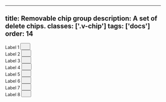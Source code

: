 <!--
 *              © 2025 Visa
 *
 * Licensed under the Apache License, Version 2.0 (the "License");
 * you may not use this file except in compliance with the License.
 * You may obtain a copy of the License at
 *
 *         http://www.apache.org/licenses/LICENSE-2.0
 *
 * Unless required by applicable law or agreed to in writing, software
 * distributed under the License is distributed on an "AS IS" BASIS,
 * WITHOUT WARRANTIES OR CONDITIONS OF ANY KIND, either express or implied.
 * See the License for the specific language governing permissions and
 * limitations under the License.
 *
 -->
---
title: Removable chip group 
description: A set of delete chips. 
classes: ['.v-chip']
tags: ['docs']
order: 14
---

<div class="v-flex v-gap-8 v-flex-wrap" style="inline-size: 70%">
  <div class="v-chip v-flex">
    <span>
      Label 1
    </span>
    <button aria-label="clear" class="v-button v-button-icon v-button-tertiary v-button-subtle" type="button">
      <svg class="v-icon v-icon-visa v-icon-tiny" height="16" viewbox="0 0 16 16" width="16">
        <use href="#visa-clear-alt-tiny">
        </use>
      </svg>
    </button>
  </div>
  <div class="v-chip v-flex">
    <span>
      Label 2
    </span>
    <button aria-label="clear" class="v-button v-button-icon v-button-tertiary v-button-subtle" type="button">
      <svg class="v-icon v-icon-visa v-icon-tiny" height="16" viewbox="0 0 16 16" width="16">
        <use href="#visa-clear-alt-tiny">
        </use>
      </svg>
    </button>
  </div>
  <div class="v-chip v-flex">
    <span>
      Label 3
    </span>
    <button aria-label="clear" class="v-button v-button-icon v-button-tertiary v-button-subtle" type="button">
      <svg class="v-icon v-icon-visa v-icon-tiny" height="16" viewbox="0 0 16 16" width="16">
        <use href="#visa-clear-alt-tiny">
        </use>
      </svg>
    </button>
  </div>
  <div class="v-chip v-flex">
    <span>
      Label 4
    </span>
    <button aria-label="clear" class="v-button v-button-icon v-button-tertiary v-button-subtle" type="button">
      <svg class="v-icon v-icon-visa v-icon-tiny" height="16" viewbox="0 0 16 16" width="16">
        <use href="#visa-clear-alt-tiny">
        </use>
      </svg>
    </button>
  </div>
  <div class="v-chip v-flex">
    <span>
      Label 5
    </span>
    <button aria-label="clear" class="v-button v-button-icon v-button-tertiary v-button-subtle" type="button">
      <svg class="v-icon v-icon-visa v-icon-tiny" height="16" viewbox="0 0 16 16" width="16">
        <use href="#visa-clear-alt-tiny">
        </use>
      </svg>
    </button>
  </div>
  <div class="v-chip v-flex">
    <span>
      Label 6
    </span>
    <button aria-label="clear" class="v-button v-button-icon v-button-tertiary v-button-subtle" type="button">
      <svg class="v-icon v-icon-visa v-icon-tiny" height="16" viewbox="0 0 16 16" width="16">
        <use href="#visa-clear-alt-tiny">
        </use>
      </svg>
    </button>
  </div>
  <div class="v-chip v-flex">
    <span>
      Label 7
    </span>
    <button aria-label="clear" class="v-button v-button-icon v-button-tertiary v-button-subtle" type="button">
      <svg class="v-icon v-icon-visa v-icon-tiny" height="16" viewbox="0 0 16 16" width="16">
        <use href="#visa-clear-alt-tiny">
        </use>
      </svg>
    </button>
  </div>
  <div class="v-chip v-flex">
    <span>
      Label 8
    </span>
    <button aria-label="clear" class="v-button v-button-icon v-button-tertiary v-button-subtle" type="button">
      <svg class="v-icon v-icon-visa v-icon-tiny" height="16" viewbox="0 0 16 16" width="16">
        <use href="#visa-clear-alt-tiny">
        </use>
      </svg>
    </button>
  </div>
  <div>
  </div>
</div>
